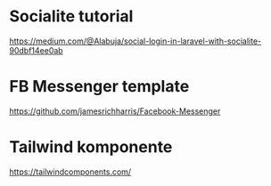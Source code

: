 # Socialite tutorial
https://medium.com/@Alabuja/social-login-in-laravel-with-socialite-90dbf14ee0ab

# FB Messenger template
https://github.com/jamesrichharris/Facebook-Messenger

# Tailwind komponente
https://tailwindcomponents.com/
